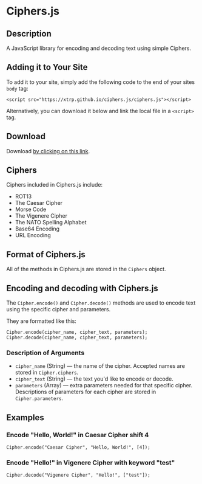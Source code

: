 # Ciphers.js

## Description

A JavaScript library for encoding and decoding text using simple Ciphers.

## Adding it to Your Site

To add it to your site, simply add the following code to the end of your sites ```body``` tag:

```
<script src="https://xtrp.github.io/ciphers.js/ciphers.js"></script>
```

Alternatively, you can download it below and link the local file in a ```<script>``` tag.

## Download

Download [by clicking on this link](https://xtrp.github.io/ciphers.js/ciphers.zip).

## Ciphers

Ciphers included in Ciphers.js include:
 - ROT13
 - The Caesar Cipher
 - Morse Code
 - The Vigenere Cipher
 - The NATO Spelling Alphabet
 - Base64 Encoding
 - URL Encoding

## Format of Ciphers.js

All of the methods in Ciphers.js are stored in the ```Ciphers``` object.

## Encoding and decoding with Ciphers.js

The ```Cipher.encode()``` and ```Cipher.decode()``` methods are used to encode text using the specific cipher and parameters.

They are formatted like this:

```
Cipher.encode(cipher_name, cipher_text, parameters);
Cipher.decode(cipher_name, cipher_text, parameters);
```

### Description of Arguments

 - ```cipher_name``` (String) &mdash; the name of the cipher. Accepted names are stored in ```Cipher.ciphers```.
 - ```cipher_text``` (String) &mdash; the text you'd like to encode or decode.
 - ```parameters``` (Array) &mdash; extra parameters needed for that specific cipher. Descriptions of parameters for each cipher are stored in ```Cipher.parameters```.

## Examples

### Encode "Hello, World!" in Caesar Cipher shift 4

```
Cipher.encode("Caesar Cipher", "Hello, World!", [4]);
```

### Encode "Hello!" in Vigenere Cipher with keyword "test"

```
Cipher.decode("Vigenere Cipher", "Hello!", ["test"]);
```
